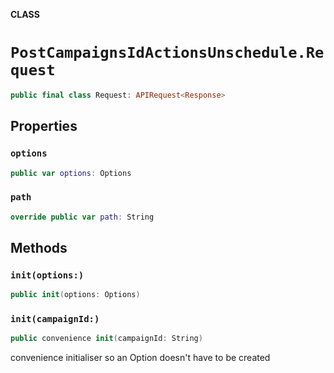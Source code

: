 **CLASS**

# `PostCampaignsIdActionsUnschedule.Request`

```swift
public final class Request: APIRequest<Response>
```

## Properties
### `options`

```swift
public var options: Options
```

### `path`

```swift
override public var path: String
```

## Methods
### `init(options:)`

```swift
public init(options: Options)
```

### `init(campaignId:)`

```swift
public convenience init(campaignId: String)
```

convenience initialiser so an Option doesn't have to be created

